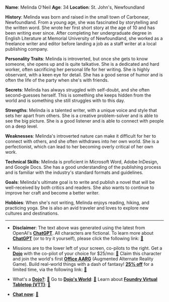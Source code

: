 **Name**: Melinda O'Neil
**Age**: 34
**Location**: St. John's, Newfoundland

**History**:
Melinda was born and raised in the small town of Carbonear, Newfoundland. From a young age, she was fascinated by storytelling and the written word. She wrote her first short story at the age of 10 and has been writing ever since. After completing her undergraduate degree in English Literature at Memorial University of Newfoundland, she worked as a freelance writer and editor before landing a job as a staff writer at a local publishing company.

**Personality Traits**:
Melinda is introverted, but once she gets to know someone, she opens up and is quite talkative. She is a dedicated and hard worker, often sacrificing her personal life for her writing. She is highly observant, with a keen eye for detail. She has a good sense of humor and is often the life of the party when she's with friends.

**Secrets**:
Melinda has always struggled with self-doubt, and she often second-guesses herself. This is something she keeps hidden from the world and is something she still struggles with to this day.

**Strengths**:
Melinda is a talented writer, with a unique voice and style that sets her apart from others. She is a creative problem-solver and is able to see the big picture. She is a good listener and is able to connect with people on a deep level.

**Weaknesses**:
Melinda's introverted nature can make it difficult for her to connect with others, and she often withdraws into her own world. She is a perfectionist, which can lead to her becoming overly critical of her own work.

**Technical Skills**:
Melinda is proficient in Microsoft Word, Adobe InDesign, and Google Docs. She has a good understanding of the publishing process and is familiar with the industry's standard formats and guidelines.

**Goals**:
Melinda's ultimate goal is to write and publish a novel that will be well-received by both critics and readers. She also wants to continue to improve her craft and become a better writer.

**Hobbies**:
When she's not writing, Melinda enjoys reading, hiking, and practicing yoga. She is also an avid traveler and loves to explore new cultures and destinations.

---
* **Disclaimer**: The text above was generated using the latest from OpenAI's [**ChatGPT**](https://openai.com/blog/chatgpt/).  All characters are fictional.  To learn more about [**ChatGPT**](https://openai.com/blog/chatgpt/) (or to try it yourself), please click the following link: [:closed_book:](https://openai.com/blog/chatgpt/)

* Missions are to the lower left of your screen, co-pilots to the right. Get a [**Dojo**](https://workmates.live/marketplace) with the co-pilot of your choice for $25/mo: [:green_book:](https://workmates.live/marketplace) Claim this character and join the world's first [**Office AARG**](https://dojos.world) (Augmented Alternate Reality Game). Build real-world things with a dash of fantasy! [**25% off**](https://blog.workmates.live/deal-on-a-dojo) for a limited time, via the following link: [:green_book:](https://blog.workmates.live/deal-on-a-dojo) 

* What's a [**Dojo?**](https://workdojos.com): [:blue_book:](https://workdojos.com)  Go to [**Dojo's World**](https://dojos.world): [:blue_book:](https://dojos.world)  Learn about [**Foundry Virtual Tabletop (VTT)**](https://foundryvtt.com): [:closed_book:](https://foundryvtt.com/)

* [**Chat now**](https://chat.workmates.live/channel/support): [:ledger:](https://chat.workmates.live/channel/support)